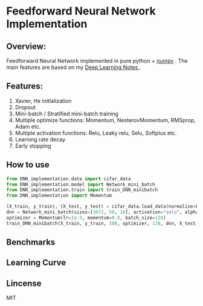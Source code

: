 # Feedforward Neural Network Implementation

## Overview:

Feedforward Neural Network implemented in pure python + [numpy](http://www.numpy.org/) . The main features are based on my [Deep Learning Notes ](https://github.com/massquantity/Deep_Learning_NOTES).



## Features: 

1. Xavier, He initialization
2. Dropout
3. Mini-batch / Stratified mini-batch training
4. Multiple optimize functions: Momentum, NesterovMomentum, RMSprop, Adam etc.
6. Multiple activation functions: Relu, Leaky relu, Selu, Softplus etc.
7. Learning rate decay
8. Early stopping



## How to use
```python
from DNN_implementation.data import cifar_data
from DNN_implementation.model import Network_mini_batch
from DNN_implementation.train import train_DNN_minibatch
from DNN_implementation import Momentum

(X_train, y_train), (X_test, y_test) = cifar_data.load_data(normalize=False, standard=True)  # standardscale
dnn = Network_mini_batch(sizes=[3072, 50, 10], activation="selu", alpha=0.01, dropout_rate=0.5)
optimizer = Momentum(lr=1e-3, momentum=0.9, batch_size=128)
train_DNN_minibatch(X_train, y_train, 100, optimizer, 128, dnn, X_test, y_test)
```


## Benchmarks



## Learning Curve



## Lincense
MIT